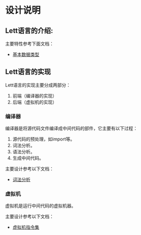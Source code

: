 # 设计说明

## Lett语言的介绍:

主要特性参考下面文档：

+ [基本数据类型](syntax/data_type.md)

## Lett语言的实现

Lett语言的实现主要分成两部分：

1. 前端（编译器的实现）
2. 后端（虚拟机的实现）

### 编译器

编译器是将源代码文件编译成中间代码的部件，它主要有以下过程：

1. 源代码的预处理，如import等。
2. 词法分析。
3. 语法分析。
4. 生成中间代码。

主要设计参考以下文档：

+ [词法分析](compiler/lexer.md)

### 虚拟机

虚拟机是运行中间代码的虚拟机器。

主要设计参考以下文档：

+ [虚拟机指令集](vm/instruction_set.md)
